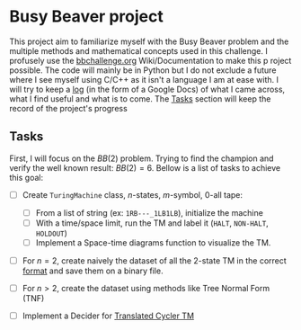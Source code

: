 # Busy Beaver project
 This project aim to familiarize myself with the Busy Beaver problem and the multiple methods and mathematical concepts used in this challenge. I profusely use the [bbchallenge.org](https://bbchallenge.org) Wiki/Documentation to make this p    roject possible. The code will mainly be in Python but I do not exclude a future where I see myself using C/C++ as it isn't a language I am at ease with. I will try to keep a [log](https://docs.google.com/document/d/1KZJ1Nu9Quzz82vr_PGDgmZnZ-_PK_ruw39SiqjyxU7U/edit?usp=sharing) (in the form of a Google Docs) of what I came across, what I find useful and what is to come. The [Tasks](#tasks) section will keep the record of the project's progress

## Tasks

First, I will focus on the $BB(2)$ problem. Trying to find the champion and verify the well known result: $BB(2)=6$. Bellow is a list of tasks to achieve this goal:

- [ ] Create ```TuringMachine``` class, $n$-states, $m$-symbol, $0$-all tape: 

  - [ ] From a list of string (ex: ```1RB---_1LB1LB```), initialize the machine
  - [ ] With a time/space limit, run the TM and label it (```HALT```, ```NON-HALT```, ```HOLDOUT```)
  - [ ] Implement a Space-time diagrams function to visualize the TM.

- [ ] For $n=2$, create naively the dataset of all the 2-state TM in the correct [format](https://bbchallenge.org/method#format) and save them on a binary file.
- [ ] For $n>2$, create the dataset using methods like Tree Normal Form (TNF)

- [ ] Implement a Decider for [Translated Cycler TM](https://wiki.bbchallenge.org/wiki/Translated_cycler)


